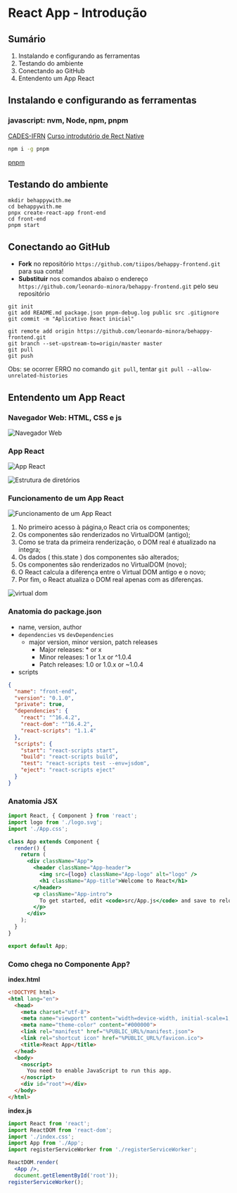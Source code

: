 # [](#header-1) React App - Introdução


## [](#header-2) Sumário

1. Instalando e configurando as ferramentas
2. Testando do ambiente
3. Conectando ao GitHub
4. Entendento um App React


## [](#header-2) Instalando e configurando as ferramentas

### [](#header-3) javascript: nvm, Node, npm, pnpm

[CADES-IFRN](https://cades.natal.br) [Curso introdutório de Rect Native](https://github.com/cades-ifrn/minicurso-react-native-wtads/blob/master/install.md)

```sh
npm i -g pnpm
```

[pnpm](https://pnpm.js.org)


## [](#header-2) Testando do ambiente

```
mkdir behappywith.me
cd behappywith.me
pnpx create-react-app front-end
cd front-end
pnpm start
```


## [](#header-2) Conectando ao GitHub

- **Fork**  no repositório ```https://github.com/tiipos/behappy-frontend.git``` para sua conta!
- **Substituir** nos comandos abaixo o endereço ```https://github.com/leonardo-minora/behappy-frontend.git``` pelo seu repositório

```git
git init
git add README.md package.json pnpm-debug.log public src .gitignore
git commit -m "Aplicativo React inicial"

git remote add origin https://github.com/leonardo-minora/behappy-frontend.git
git branch --set-upstream-to=origin/master master
git pull
git push
```
Obs: se ocorrer ERRO no comando ```git pull```, tentar ```git pull --allow-unrelated-histories```

## [](#header-2) Entendento um App React

### [](#header-3) Navegador Web: HTML, CSS e js

![Navegador Web](img/browser.jpeg)


### [](#header-3) App React

![App React](img/react-app.jpeg)

![Estrutura de diretórios](img/react-dir.png)


### [](#header-3) Funcionamento de um App React

![Funcionamento de um App React](img/react-dom.png)

1. No primeiro acesso à página,o React cria os componentes;
2. Os componentes são renderizados no VirtualDOM (antigo);
3. Como se trata da primeira renderização, o DOM real é
atualizado na íntegra;
4. Os dados ( this.state ) dos componentes são alterados;
5. Os componentes são renderizados no VirtualDOM (novo);
6. O React calcula a diferença entre o Virtual DOM antigo e o
novo;
7. Por fim, o React atualiza o DOM real apenas com as
diferenças.

![virtual dom](img/react-virtualdom.png)

### [](#header-3) Anatomia do package.json

- name, version, author
- ```dependencies``` vs ```devDependencies```
  - major version, minor version, patch releases
    - Major releases: * or x
    - Minor releases: 1 or 1.x or ^1.0.4
    - Patch releases: 1.0 or 1.0.x or ~1.0.4
- scripts

```json
{
  "name": "front-end",
  "version": "0.1.0",
  "private": true,
  "dependencies": {
    "react": "^16.4.2",
    "react-dom": "^16.4.2",
    "react-scripts": "1.1.4"
  },
  "scripts": {
    "start": "react-scripts start",
    "build": "react-scripts build",
    "test": "react-scripts test --env=jsdom",
    "eject": "react-scripts eject"
  }
}
```

### [](#header-3) Anatomia JSX

```jsx
import React, { Component } from 'react';
import logo from './logo.svg';
import './App.css';

class App extends Component {
  render() {
    return (
      <div className="App">
        <header className="App-header">
          <img src={logo} className="App-logo" alt="logo" />
          <h1 className="App-title">Welcome to React</h1>
        </header>
        <p className="App-intro">
          To get started, edit <code>src/App.js</code> and save to reload.
        </p>
      </div>
    );
  }
}

export default App;
```

### [](#header-3) Como chega no Componente App?

**index.html**
```html
<!DOCTYPE html>
<html lang="en">
  <head>
    <meta charset="utf-8">
    <meta name="viewport" content="width=device-width, initial-scale=1, shrink-to-fit=no">
    <meta name="theme-color" content="#000000">
    <link rel="manifest" href="%PUBLIC_URL%/manifest.json">
    <link rel="shortcut icon" href="%PUBLIC_URL%/favicon.ico">
    <title>React App</title>
  </head>
  <body>
    <noscript>
      You need to enable JavaScript to run this app.
    </noscript>
    <div id="root"></div>
  </body>
</html>
```

**index.js**
```jsx
import React from 'react';
import ReactDOM from 'react-dom';
import './index.css';
import App from './App';
import registerServiceWorker from './registerServiceWorker';

ReactDOM.render(
  <App />, 
  document.getElementById('root'));
registerServiceWorker();
```

